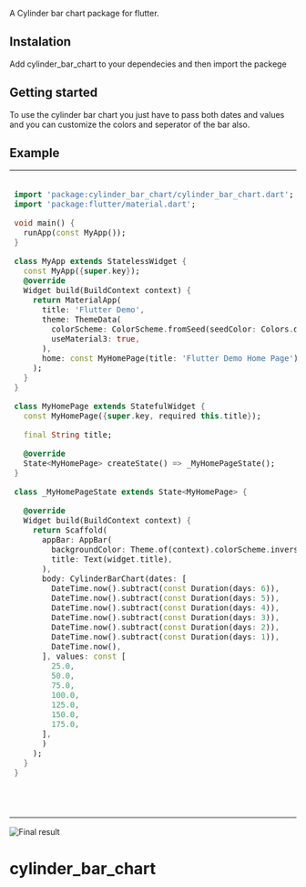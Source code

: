 
A Cylinder bar chart package for flutter.

  

## Instalation

  

Add cylinder_bar_chart to your dependecies and then import the packege

  

## Getting started

  

To use the cylinder bar chart you just have to pass both dates and values and you can customize the colors and seperator of the bar also.

  

## Example

  


<table>

<tr>

<td>

  

```dart

import 'package:cylinder_bar_chart/cylinder_bar_chart.dart';
import 'package:flutter/material.dart';

void main() {
  runApp(const MyApp());
}

class MyApp extends StatelessWidget {
  const MyApp({super.key});
  @override
  Widget build(BuildContext context) {
    return MaterialApp(
      title: 'Flutter Demo',
      theme: ThemeData(
        colorScheme: ColorScheme.fromSeed(seedColor: Colors.deepPurple),
        useMaterial3: true,
      ),
      home: const MyHomePage(title: 'Flutter Demo Home Page'),
    );
  }
}

class MyHomePage extends StatefulWidget {
  const MyHomePage({super.key, required this.title});

  final String title;

  @override
  State<MyHomePage> createState() => _MyHomePageState();
}

class _MyHomePageState extends State<MyHomePage> {

  @override
  Widget build(BuildContext context) {
    return Scaffold(
      appBar: AppBar(
        backgroundColor: Theme.of(context).colorScheme.inversePrimary,
        title: Text(widget.title),
      ),
      body: CylinderBarChart(dates: [
        DateTime.now().subtract(const Duration(days: 6)),
        DateTime.now().subtract(const Duration(days: 5)),
        DateTime.now().subtract(const Duration(days: 4)),
        DateTime.now().subtract(const Duration(days: 3)),
        DateTime.now().subtract(const Duration(days: 2)),
        DateTime.now().subtract(const Duration(days: 1)),
        DateTime.now(),
      ], values: const [
        25.0,
        50.0,
        75.0,
        100.0,
        125.0,
        150.0,
        175.0,
      ],
      )
    );
  }
}


  

```

  

</td>




</tr>

</table>



![Final result](http://67.217.62.164:6025/Images/Simulator%20Screenshot%20-%20iPhone%2014%20Pro%20-%202023-09-18%20at%2016.17.09--403bce52-e48e-4b59-bc3e-963f3bdf4c01.png)



# cylinder_bar_chart
